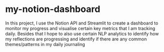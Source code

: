 # my-notion-dashboard

In this project, I use the Notion API and Streamlit to create a dashboard to monitor my progress and visualise certain key metrics that I am tracking daily. Besides that I hope to also use certain NLP analytics to identify how my reflections are progressing and identify if there are any common themes/patterns in my daily journaling



